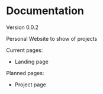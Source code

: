 # Documentation

Version 0.0.2

Personal Website to show of projects

Current pages:

- Landing page


Planned pages: 

- Project page 
